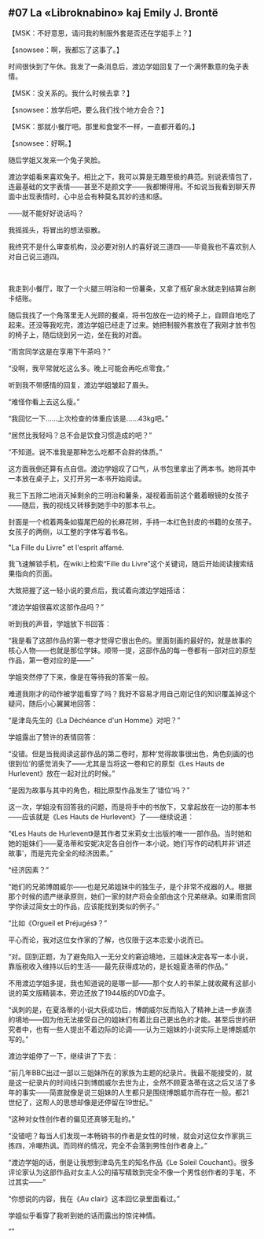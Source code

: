 ## #07 La «Libroknabino» kaj Emily J. Brontë

【MSK：不好意思，请问我的制服外套是否还在学姐手上？】

【snowsee：啊，我都忘了这事了。】

时间很快到了午休。我发了一条消息后，渡边学姐回复了一个满怀歉意的兔子表情。

【MSK：没关系的。我什么时候去拿？】

【snowsee：放学后吧，要么我们找个地方会合？】

【MSK：那就小餐厅吧。那里和食堂不一样，一直都开着的。】

【snowsee：好啊。】

随后学姐又发来一个兔子笑脸。

渡边学姐看来喜欢兔子。相比之下，我可以算是无趣至极的典范。别说表情包了，连最基础的文字表情——甚至不是颜文字——我都懒得用。不如说当我看到聊天界面中出现表情时，心中总会有种莫名其妙的违和感。

——就不能好好说话吗？

我摇摇头，将冒出的想法驱散。

我终究不是什么审查机构，没必要对别人的喜好说三道四——毕竟我也不喜欢别人对自己说三道四。

&emsp;

我走到小餐厅，取了一个火腿三明治和一份薯条，又拿了瓶矿泉水就走到结算台刷卡结账。

随后我找了一个角落里无人光顾的餐桌，将书包放在一边的椅子上，自顾自地吃了起来。还没等我吃完，渡边学姐已经走了过来。她把制服外套放在了我刚才放书包的椅子上，随后绕到另一边，坐在我的对面。

“雨宫同学这是在享用下午茶吗？”

“没啊，我平常就吃这么多。晚上可能会再吃点零食。”

听到我不带感情的回复，渡边学姐皱起了眉头。

“难怪你看上去这么瘦。”

“我回忆一下……上次检查的体重应该是……43kg吧。”

“居然比我轻吗？总不会是饮食习惯造成的吧？”

“不知道。说不准我是那种怎么吃都不会胖的体质。”

这方面我倒还算有点自信。渡边学姐叹了口气，从书包里拿出了两本书。她将其中一本放在桌子上，又打开另一本书开始阅读。

我三下五除二地消灭掉剩余的三明治和薯条，凝视着面前这个戴着眼镜的女孩子——随后，我的视线又转移到她手中的那本书上。

封面是一个梳着两条如猫尾巴般的长麻花辫，手持一本红色封皮的书籍的女孩子。女孩子的两侧，以工整的字体写着书名。

"La Fille du Livre" et l'esprit affamé.

我飞速解锁手机，在wiki上检索“Fille du Livre”这个关键词，随后开始阅读搜索结果指向的页面。

大致把握了这一轻小说的要点后，我试着向渡边学姐搭话：

“渡边学姐很喜欢这部作品吗？”

听到我的声音，学姐放下书回答：

“我是看了这部作品的第一卷才觉得它很出色的。里面刻画的最好的，就是故事的核心人物——也就是那位学妹。顺带一提，这部作品的每一卷都有一部对应的原型作品，第一卷对应的是——”

学姐突然停了下来，像是在等待我的答案一般。

难道我刚才的动作被学姐看穿了吗？我好不容易才用自己刚记住的知识覆盖掉这个疑问，随后小心翼翼地回答：

“是津岛先生的《La Déchéance d'un Homme》对吧？”

学姐露出了赞许的表情回答：

“没错。但是当我阅读这部作品的第二卷时，那种‘觉得故事很出色，角色刻画的也很到位’的感觉消失了——尤其是当将这一卷和它的原型《Les Hauts de Hurlevent》放在一起对比的时候。”

“是因为故事与其中的角色，相比原型作品发生了‘错位’吗？”

这一次，学姐没有回答我的问题，而是将手中的书放下，又拿起放在一边的那本书——应该就是《Les Hauts de Hurlevent》了——继续说道：

“《Les Hauts de Hurlevent》是其作者艾米莉女士出版的唯一一部作品。当时她和她的姐妹们——夏洛蒂和安妮决定各自创作一本小说。她们写作的动机并非‘讲述故事’，而是完完全全的经济因素。”

“经济因素？”

“她们的兄弟博朗威尔——也是兄弟姐妹中的独生子，是个非常不成器的人。根据那个时候的遗产继承原则，她们一家的财产将会全部由这个兄弟继承。如果雨宫同学你读过简女士的作品，应该能找到类似的例子。”

“比如《Orgueil et Préjugés》？”

平心而论，我对这位女作家的了解，也仅限于这本恋爱小说而已。

“对。回到正题，为了避免陷入一无分文的窘迫境地，三姐妹决定各写一本小说，靠版税收入维持以后的生活——最先获得成功的，是长姐夏洛蒂的作品。”

不用渡边学姐多提，我也知道说的是哪一部——那个女人的书架上就收藏有这部小说的英文版精装本，旁边还放了1944版的DVD盒子。

“讽刺的是，在夏洛蒂的小说大获成功后，博朗威尔反而陷入了精神上进一步崩溃的境地——因为他无法接受自己的姐妹们有着比自己更出色的才能。甚至后世的研究者中，也有一些人提出不着边际的论调——认为三姐妹的小说实际上是博朗威尔写的。”

渡边学姐停了一下，继续讲了下去：

“前几年BBC出过一部以三姐妹所在的家族为主题的纪录片。我最不能接受的，就是这一纪录片的时间线只到博朗威尔去世为止，全然不顾夏洛蒂在这之后又活了多年的事实——简直就像是说三姐妹的人生都只是围绕博朗威尔而存在一般。都21世纪了，这帮人的思想却像是还停留在19世纪。”

“这种对女性创作者的偏见还真够无耻的。”

“没错吧？每当人们发现一本畅销书的作者是女性的时候，就会对这位女作家挑三拣四，冷嘲热讽。而同样的情况，完全不会落到男性创作者身上。”

“渡边学姐的话，倒是让我想到津岛先生的知名作品《Le Soleil Couchant》。很多评论家认为这部作品对女主人公的描写精致到完全不像一个男性创作者的手笔，不过其实——”

“你想说的内容，我在《Au clair》这本回忆录里面看过。”

学姐似乎看穿了我听到她的话而露出的惊诧神情。

“”
